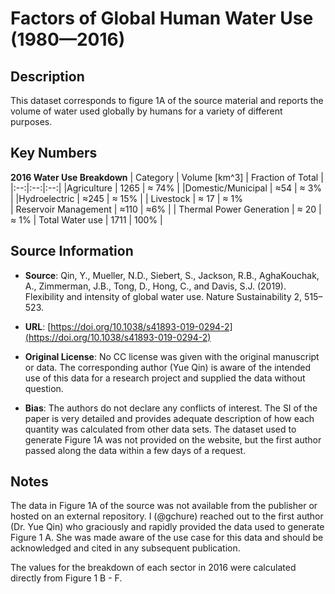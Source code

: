
# Factors of Global Human Water Use (1980—2016)

## Description 
This dataset corresponds to figure 1A of the source material and reports the volume
of water used globally by humans for a variety of different purposes. 

## Key Numbers

**2016 Water Use Breakdown**
|  Category | Volume [km^3] | Fraction of Total |
|:--:|:--:|:--:|
|Agriculture | 1265 | ≈ 74% |
|Domestic/Municipal | ≈54 | ≈ 3% |
|Hydroelectric | ≈245 | ≈ 15% |
| Livestock | ≈ 17 | ≈ 1%\
| Reservoir Management | ≈110 | ≈6% |
| Thermal Power Generation | ≈ 20 | ≈ 1%
| Total Water use | 1711 | 100% |


## Source Information
* **Source**: Qin, Y., Mueller, N.D., Siebert, S., Jackson, R.B., AghaKouchak, A., Zimmerman, J.B., Tong, D., Hong, C., and Davis, S.J. (2019). Flexibility and intensity of global water use. Nature Sustainability 2, 515–523.

* **URL**: [https://doi.org/10.1038/s41893-019-0294-2](https://doi.org/10.1038/s41893-019-0294-2)
* **Original License**: No CC license was given with the original manuscript or 
  data. The corresponding author (Yue Qin) is aware of the intended use of this 
  data for a research project and supplied the data without question. 
* **Bias**: The authors do not declare any conflicts of interest. The SI of the 
  paper is very detailed and provides adequate description of how each quantity 
  was calculated from other data sets. The dataset used to generate Figure 1A was not
  provided on the website, but the first author passed along the data within a few 
  days of a request.

## Notes 
The data in Figure 1A of the source was not available from the publisher or hosted 
on an external repository. I (@gchure) reached out to the first author (Dr. Yue Qin)
who graciously and rapidly provided the data used to generate Figure 1 A. She was 
made aware of the use  case for this data and should be acknowledged and cited in 
any subsequent publication.

The values for the breakdown of each sector in 2016 were calculated directly from Figure 1 B - F.
